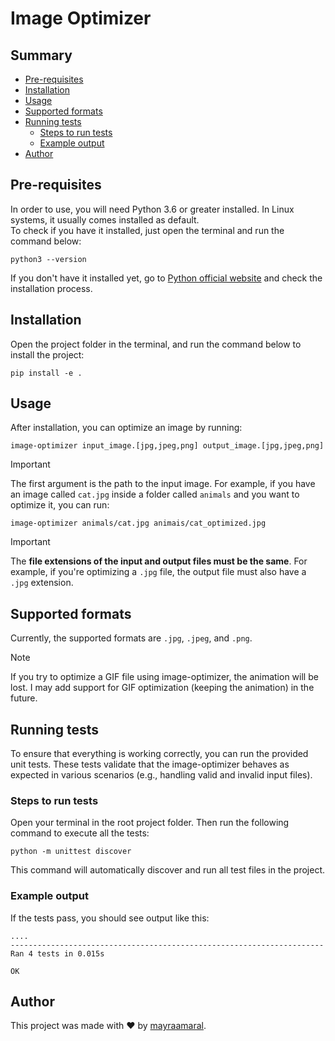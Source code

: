 # Image Optimizer
## Summary
- [Pre-requisites](https://github.com/mayraamaral/image-optimizer?tab=readme-ov-file#pre-requisites)
- [Installation](https://github.com/mayraamaral/image-optimizer?tab=readme-ov-file#installation)
- [Usage](https://github.com/mayraamaral/image-optimizer?tab=readme-ov-file#usage)
- [Supported formats](https://github.com/mayraamaral/image-optimizer?tab=readme-ov-file#supported-formats)
- [Running tests](https://github.com/mayraamaral/image-optimizer?tab=readme-ov-file#running-tests)
    - [Steps to run tests](https://github.com/mayraamaral/image-optimizer?tab=readme-ov-file#steps-to-run-tests)
    - [Example output](https://github.com/mayraamaral/image-optimizer?tab=readme-ov-file#example-output)
- [Author](https://github.com/mayraamaral/image-optimizer?tab=readme-ov-file#author)
  
## Pre-requisites
In order to use, you will need Python 3.6 or greater installed. In Linux systems, it usually comes installed as default.  
To check if you have it installed, just open the terminal and run the command below:  
```shell
python3 --version
```
If you don't have it installed yet, go to [Python official website](https://www.python.org/downloads/) 
and check the installation process.
## Installation
Open the project folder in the terminal, and run the command below to install the project:
```shell
pip install -e .
```
## Usage
After installation, you can optimize an image by running:
```shell
image-optimizer input_image.[jpg,jpeg,png] output_image.[jpg,jpeg,png]
```
> [!IMPORTANT]
> The first argument is the path to the input image. For example, if you have an image called `cat.jpg` inside a folder called `animals` and you want to optimize it, you can run:
  
```shell
image-optimizer animals/cat.jpg animais/cat_optimized.jpg
```
> [!IMPORTANT]
> The **file extensions of the input and output files must be the same**. For example, if you're optimizing a `.jpg` file, the output file must also have a `.jpg` extension.
  
## Supported formats
Currently, the supported formats are `.jpg`, `.jpeg`, and `.png`.

> [!NOTE]
> If you try to optimize a GIF file using image-optimizer, the animation will be lost. I may add support for GIF optimization (keeping the animation) in the future.
  
## Running tests
To ensure that everything is working correctly, you can run the provided unit tests. These tests validate that the image-optimizer behaves as expected in various scenarios (e.g., handling valid and invalid input files).

### Steps to run tests
Open your terminal in the root project folder. Then run the following command to execute all the tests:
```shell
python -m unittest discover
```
This command will automatically discover and run all test files in the project.
### Example output
If the tests pass, you should see output like this:
```shell
....
----------------------------------------------------------------------
Ran 4 tests in 0.015s

OK
```
## Author
This project was made with ❤️ by [mayraamaral](https://github.com/mayraamaral).